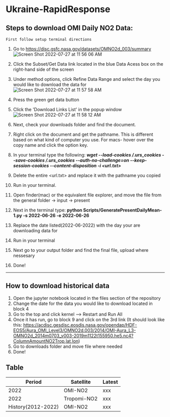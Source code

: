 # Ukraine-RapidResponse

## Steps to download OMI Daily NO2 Data:
    First follow setup terminal directions
1. Go to https://disc.gsfc.nasa.gov/datasets/OMNO2d_003/summary
![Screen Shot 2022-07-27 at 11 56 06 AM](https://user-images.githubusercontent.com/47231057/181294364-b693f174-2d5a-47b0-a98e-691182c765f5.png)


2. Click the Subset/Get Data link located in the blue Data Acess box on the right-hand side of the screen


4. Under method options, click Refine Data Range and select the day you would like to download the data for
![Screen Shot 2022-07-27 at 11 57 58 AM](https://user-images.githubusercontent.com/47231057/181294513-45e0b717-0126-4d4f-806b-e3cfb5933b70.png)


6. Press the green get data button
7. Click the 'Download Links List' in the popup window
![Screen Shot 2022-07-27 at 11 58 12 AM](https://user-images.githubusercontent.com/47231057/181294473-ec0f4e3a-9596-4f93-b601-0165d453eee7.png)



8. Next, check your downloads folder and find the document.
9. Right click on the document and get the pathname. This is different based on what kind of computer you use. For macs- hover over the copy name and click the option key. 
10. In your terminal type the following: ***wget --load-cookies /.urs_cookies --save-cookies /.urs_cookies --auth-no-challenge=on --keep-session-cookies --content-disposition -i <url.txt>***
14. Delete the entire <url.txt> and replace it with the pathname you copied
15. Run in your terminal. 
16. Open finder(mac) or the equivalent file explorer, and move the file from the general folder -> input -> present
17. Next in the terminal type: **python Scripts/GeneratePresentDailyMean-1.py -s 2022-06-26 -e 2022-06-26**
18. Replace the date listed(2022-06-2022) with the day your are downloading data for
19. Run in your terminal
20. Next go to your output folder and find the final file, upload where nessesary
21. Done!

--------------------------------------


## How to download historical data
1. Open the jupyter notebook located in the files section of the repository
2. Change the date for the data you would like to download located in block 4
3. Go to the top and click kernel --> Restart and Run All
4. Once it has run, go to block 9 and click on the 3rd link (It should look like this:  https://acdisc.gesdisc.eosdis.nasa.gov/opendap/HDF-EOS5/Aura_OMI_Level3/OMNO2d.003/2014/OMI-Aura_L3-OMNO2d_2014m0703_v003-2019m1122t155950.he5.nc4?ColumnAmountNO2Trop,lat,lon)
5. Go to downloads folder and move file where needed
6. Done!


## Table

|Period| Satellite | Latest |
| ------|----- | ----------- |
| 2022 | OMI-NO2 | xxx|
| 2022 | Tropomi-NO2 | xxx|
|History(2012-2022)|OMI-NO2|xxx|  
